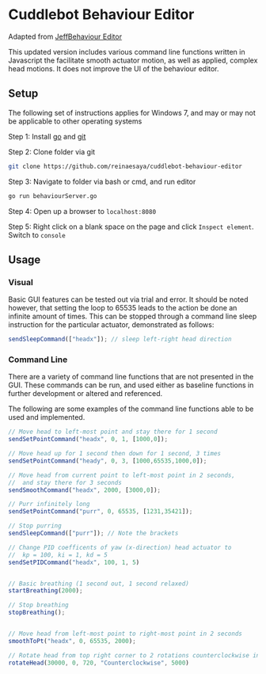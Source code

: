 # Cuddlebot Behaviour Editor

Adapted from [JeffBehaviour Editor](https://github.com/lauracang/JeffBehaviourEditor-master)

This updated version includes various command line functions written in Javascript the facilitate smooth actuator motion, as well as applied, complex head motions. It does not improve the UI of the behaviour editor.

## Setup

The following set of instructions applies for Windows 7, and may or may not be applicable to other operating systems

Step 1: Install [go](https://golang.org/doc/install) and [git](https://git-scm.com/downloads)

Step 2: Clone folder via git
```bash
git clone https://github.com/reinaesaya/cuddlebot-behaviour-editor
```

Step 3: Navigate to folder via bash or cmd, and run editor
```bash
go run behaviourServer.go
```

Step 4: Open up a browser to `localhost:8080`

Step 5: Right click on a blank space on the page and click `Inspect element`. Switch to `console`

## Usage

### Visual

Basic GUI features can be tested out via trial and error. It should be noted however, that setting the loop to 65535 leads to the action be done an infinite amount of times. This can be stopped through a command line sleep instruction for the particular actuator, demonstrated as follows:
```javascript
sendSleepCommand(["headx"]); // sleep left-right head direction
```

### Command Line

There are a variety of command line functions that are not presented in the GUI. These commands can be run, and used either as baseline functions in further development or altered and referenced.

The following are some examples of the command line functions able to be used and implemented.

```javascript
// Move head to left-most point and stay there for 1 second
sendSetPointCommand("headx", 0, 1, [1000,0]);

// Move head up for 1 second then down for 1 second, 3 times
sendSetPointCommand("heady", 0, 3, [1000,65535,1000,0]);

// Move head from current point to left-most point in 2 seconds,
// 	and stay there for 3 seconds
sendSmoothCommand("headx", 2000, [3000,0]);

// Purr infinitely long
sendSetPointCommand("purr", 0, 65535, [1231,35421]);

// Stop purring
sendSleepCommand(["purr"]); // Note the brackets

// Change PID coefficents of yaw (x-direction) head actuator to
// 	kp = 100, ki = 1, kd = 5
sendSetPIDCommand("headx", 100, 1, 5)


// Basic breathing (1 second out, 1 second relaxed)
startBreathing(2000);

// Stop breathing
stopBreathing();


// Move head from left-most point to right-most point in 2 seconds
smoothToPt("headx", 0, 65535, 2000);

// Rotate head from top right corner to 2 rotations counterclockwise in 5 seconds
rotateHead(30000, 0, 720, "Counterclockwise", 5000)
```
